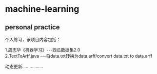 # machine-learning
personal practice
------
个人练习，该项目内容包括：<br>

1.周志华《机器学习》---西瓜数据集2.0<br>
2.TextToArff.java ---将data.txt转换为data.arff/convert data.txt to data.arff<br>

动态更新.................
